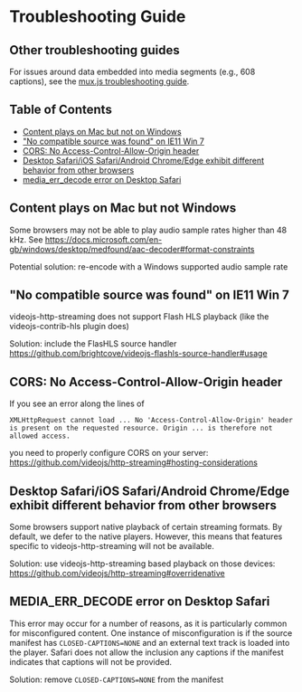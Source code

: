 # Troubleshooting Guide

## Other troubleshooting guides

For issues around data embedded into media segments (e.g., 608 captions), see the [mux.js troubleshooting guide](https://github.com/videojs/mux.js/blob/master/docs/troubleshooting.md).

## Table of Contents
- [Content plays on Mac but not on Windows](#content-plays-on-mac-but-not-windows)
- ["No compatible source was found" on IE11 Win 7](#no-compatible-source-was-found-on-ie11-win-7)
- [CORS: No Access-Control-Allow-Origin header](#cors-no-access-control-allow-origin-header)
- [Desktop Safari/iOS Safari/Android Chrome/Edge exhibit different behavior from other browsers](#desktop-safariios-safariandroid-chromeedge-exhibit-different-behavior-from-other-browsers)
- [media_err_decode error on Desktop Safari](#media_err_decode-error-on-desktop-safari)

## Content plays on Mac but not Windows

Some browsers may not be able to play audio sample rates higher than 48 kHz. See https://docs.microsoft.com/en-gb/windows/desktop/medfound/aac-decoder#format-constraints

Potential solution: re-encode with a Windows supported audio sample rate

## "No compatible source was found" on IE11 Win 7

videojs-http-streaming does not support Flash HLS playback (like the videojs-contrib-hls plugin does)

Solution: include the FlasHLS source handler https://github.com/brightcove/videojs-flashls-source-handler#usage

## CORS: No Access-Control-Allow-Origin header

If you see an error along the lines of

```
XMLHttpRequest cannot load ... No 'Access-Control-Allow-Origin' header is present on the requested resource. Origin ... is therefore not allowed access.
```

you need to properly configure CORS on your server: https://github.com/videojs/http-streaming#hosting-considerations

## Desktop Safari/iOS Safari/Android Chrome/Edge exhibit different behavior from other browsers

Some browsers support native playback of certain streaming formats. By default, we defer to the native players. However, this means that features specific to videojs-http-streaming will not be available.

Solution: use videojs-http-streaming based playback on those devices: https://github.com/videojs/http-streaming#overridenative

## MEDIA_ERR_DECODE error on Desktop Safari

This error may occur for a number of reasons, as it is particularly common for misconfigured content. One instance of misconfiguration is if the source manifest has `CLOSED-CAPTIONS=NONE` and an external text track is loaded into the player. Safari does not allow the inclusion any captions if the manifest indicates that captions will not be provided.

Solution: remove `CLOSED-CAPTIONS=NONE` from the manifest

